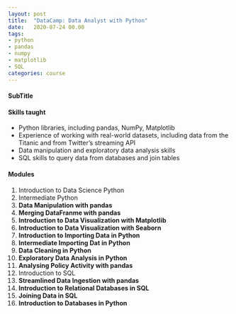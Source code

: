 ```yaml
---
layout: post
title:  "DataCamp: Data Analyst with Python"
date:   2020-07-24 00.00
tags:
- python
- pandas
- numpy
- matplotlib
- SQL
categories: course
---
```

#### SubTitle

#### Skills taught

- Python libraries, including pandas, NumPy, Matplotlib 
- Experience of working with real-world datasets, including data from the Titanic and from Twitter’s streaming API
- Data manipulation and exploratory data analysis skills
- SQL skills to query data from databases and join tables

#### Modules

1. Introduction to Data Science Python
2. Intermediate Python
3. **Data Manipulation with pandas**
4. **Merging DataFranme with pandas**
5. **Introduction to Data Visualization with Matplotlib**
6. **Introduction to Data Visualization with Seaborn**
7. **Introduction to Importing Data in Python**
8. **Intermediate Importing Dat in Python**
9. **Data Cleaning in Python**
10. **Exploratory Data Analysis in Python**
11. **Analysing Policy Activity with pandas**
12. Introduction to SQL
13. **Streamlined Data Ingestion with pandas**
14. **Introduction to Relational Databases in SQL**
15. **Joining Data in SQL**
16. **Introduction to Databases in Python**
